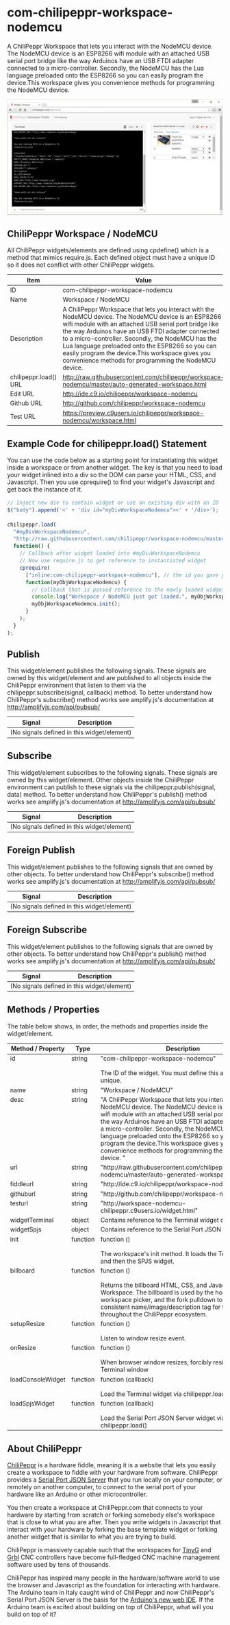 # com-chilipeppr-workspace-nodemcu
A ChiliPeppr Workspace that lets you interact with the NodeMCU device. The NodeMCU device is an ESP8266 wifi module with an attached USB serial port bridge like the way Arduinos have an USB FTDI adapter connected to a micro-controller. Secondly, the NodeMCU has the Lua language preloaded onto the ESP8266 so you can easily program the device.This workspace gives you convenience methods for programming the NodeMCU device. 

![alt text](screenshot.png "Screenshot")

## ChiliPeppr Workspace / NodeMCU

All ChiliPeppr widgets/elements are defined using cpdefine() which is a method
that mimics require.js. Each defined object must have a unique ID so it does
not conflict with other ChiliPeppr widgets.

| Item                  | Value           |
| -------------         | ------------- | 
| ID                    | com-chilipeppr-workspace-nodemcu |
| Name                  | Workspace / NodeMCU |
| Description           | A ChiliPeppr Workspace that lets you interact with the NodeMCU device. The NodeMCU device is an ESP8266 wifi module with an attached USB serial port bridge like the way Arduinos have an USB FTDI adapter connected to a micro-controller. Secondly, the NodeMCU has the Lua language preloaded onto the ESP8266 so you can easily program the device.This workspace gives you convenience methods for programming the NodeMCU device.  |
| chilipeppr.load() URL | http://raw.githubusercontent.com/chilipeppr/workspace-nodemcu/master/auto-generated-workspace.html |
| Edit URL              | http://ide.c9.io/chilipeppr/workspace-nodemcu |
| Github URL            | http://github.com/chilipeppr/workspace-nodemcu |
| Test URL              | https://preview.c9users.io/chilipeppr/workspace-nodemcu/workspace.html |

## Example Code for chilipeppr.load() Statement

You can use the code below as a starting point for instantiating this widget 
inside a workspace or from another widget. The key is that you need to load 
your widget inlined into a div so the DOM can parse your HTML, CSS, and 
Javascript. Then you use cprequire() to find your widget's Javascript and get 
back the instance of it.

```javascript
// Inject new div to contain widget or use an existing div with an ID
$("body").append('<' + 'div id="myDivWorkspaceNodemcu"><' + '/div>');

chilipeppr.load(
  "#myDivWorkspaceNodemcu",
  "http://raw.githubusercontent.com/chilipeppr/workspace-nodemcu/master/auto-generated-workspace.html",
  function() {
    // Callback after widget loaded into #myDivWorkspaceNodemcu
    // Now use require.js to get reference to instantiated widget
    cprequire(
      ["inline:com-chilipeppr-workspace-nodemcu"], // the id you gave your widget
      function(myObjWorkspaceNodemcu) {
        // Callback that is passed reference to the newly loaded widget
        console.log("Workspace / NodeMCU just got loaded.", myObjWorkspaceNodemcu);
        myObjWorkspaceNodemcu.init();
      }
    );
  }
);

```

## Publish

This widget/element publishes the following signals. These signals are owned by this widget/element and are published to all objects inside the ChiliPeppr environment that listen to them via the 
chilipeppr.subscribe(signal, callback) method. 
To better understand how ChiliPeppr's subscribe() method works see amplify.js's documentation at http://amplifyjs.com/api/pubsub/

  <table id="com-chilipeppr-elem-pubsubviewer-pub" class="table table-bordered table-striped">
      <thead>
          <tr>
              <th style="">Signal</th>
              <th style="">Description</th>
          </tr>
      </thead>
      <tbody>
      <tr><td colspan="2">(No signals defined in this widget/element)</td></tr>    
      </tbody>
  </table>

## Subscribe

This widget/element subscribes to the following signals. These signals are owned by this widget/element. Other objects inside the ChiliPeppr environment can publish to these signals via the chilipeppr.publish(signal, data) method. 
To better understand how ChiliPeppr's publish() method works see amplify.js's documentation at http://amplifyjs.com/api/pubsub/

  <table id="com-chilipeppr-elem-pubsubviewer-sub" class="table table-bordered table-striped">
      <thead>
          <tr>
              <th style="">Signal</th>
              <th style="">Description</th>
          </tr>
      </thead>
      <tbody>
      <tr><td colspan="2">(No signals defined in this widget/element)</td></tr>    
      </tbody>
  </table>

## Foreign Publish

This widget/element publishes to the following signals that are owned by other objects. 
To better understand how ChiliPeppr's subscribe() method works see amplify.js's documentation at http://amplifyjs.com/api/pubsub/

  <table id="com-chilipeppr-elem-pubsubviewer-foreignpub" class="table table-bordered table-striped">
      <thead>
          <tr>
              <th style="">Signal</th>
              <th style="">Description</th>
          </tr>
      </thead>
      <tbody>
      <tr><td colspan="2">(No signals defined in this widget/element)</td></tr>    
      </tbody>
  </table>

## Foreign Subscribe

This widget/element publishes to the following signals that are owned by other objects.
To better understand how ChiliPeppr's publish() method works see amplify.js's documentation at http://amplifyjs.com/api/pubsub/

  <table id="com-chilipeppr-elem-pubsubviewer-foreignsub" class="table table-bordered table-striped">
      <thead>
          <tr>
              <th style="">Signal</th>
              <th style="">Description</th>
          </tr>
      </thead>
      <tbody>
      <tr><td colspan="2">(No signals defined in this widget/element)</td></tr>    
      </tbody>
  </table>

## Methods / Properties

The table below shows, in order, the methods and properties inside the widget/element.

  <table id="com-chilipeppr-elem-methodsprops" class="table table-bordered table-striped">
      <thead>
          <tr>
              <th style="">Method / Property</th>
              <th>Type</th>
              <th style="">Description</th>
          </tr>
      </thead>
      <tbody>
      <tr valign="top"><td>id</td><td>string</td><td>"com-chilipeppr-workspace-nodemcu"<br><br>The ID of the widget. You must define this and make it unique.</td></tr><tr valign="top"><td>name</td><td>string</td><td>"Workspace / NodeMCU"</td></tr><tr valign="top"><td>desc</td><td>string</td><td>"A ChiliPeppr Workspace that lets you interact with the NodeMCU device. The NodeMCU device is an ESP8266 wifi module with an attached USB serial port bridge like the way Arduinos have an USB FTDI adapter connected to a micro-controller. Secondly, the NodeMCU has the Lua language preloaded onto the ESP8266 so you can easily program the device.This workspace gives you convenience methods for programming the NodeMCU device. "</td></tr><tr valign="top"><td>url</td><td>string</td><td>"http://raw.githubusercontent.com/chilipeppr/workspace-nodemcu/master/auto-generated-workspace.html"</td></tr><tr valign="top"><td>fiddleurl</td><td>string</td><td>"http://ide.c9.io/chilipeppr/workspace-nodemcu"</td></tr><tr valign="top"><td>githuburl</td><td>string</td><td>"http://github.com/chilipeppr/workspace-nodemcu"</td></tr><tr valign="top"><td>testurl</td><td>string</td><td>"http://workspace-nodemcu-chilipeppr.c9users.io/widget.html"</td></tr><tr valign="top"><td>widgetTerminal</td><td>object</td><td>Contains reference to the Terminal widget object.</td></tr><tr valign="top"><td>widgetSpjs</td><td>object</td><td>Contains reference to the Serial Port JSON Server object.</td></tr><tr valign="top"><td>init</td><td>function</td><td>function () <br><br>The workspace's init method. It loads the Terminal widget and then the SPJS widget.</td></tr><tr valign="top"><td>billboard</td><td>function</td><td>function () <br><br>Returns the billboard HTML, CSS, and Javascript for this Workspace. The billboard
is used by the home page, the workspace picker, and the fork pulldown to show a
consistent name/image/description tag for the workspace throughout the ChiliPeppr ecosystem.</td></tr><tr valign="top"><td>setupResize</td><td>function</td><td>function () <br><br>Listen to window resize event.</td></tr><tr valign="top"><td>onResize</td><td>function</td><td>function () <br><br>When browser window resizes, forcibly resize the Terminal window</td></tr><tr valign="top"><td>loadConsoleWidget</td><td>function</td><td>function (callback) <br><br>Load the Terminal widget via chilipeppr.load()</td></tr><tr valign="top"><td>loadSpjsWidget</td><td>function</td><td>function (callback) <br><br>Load the Serial Port JSON Server widget via chilipeppr.load()</td></tr>
      </tbody>
  </table>


## About ChiliPeppr

[ChiliPeppr](http://chilipeppr.com) is a hardware fiddle, meaning it is a 
website that lets you easily
create a workspace to fiddle with your hardware from software. ChiliPeppr provides
a [Serial Port JSON Server](https://github.com/johnlauer/serial-port-json-server) 
that you run locally on your computer, or remotely on another computer, to connect to 
the serial port of your hardware like an Arduino or other microcontroller.

You then create a workspace at ChiliPeppr.com that connects to your hardware 
by starting from scratch or forking somebody else's
workspace that is close to what you are after. Then you write widgets in
Javascript that interact with your hardware by forking the base template 
widget or forking another widget that
is similar to what you are trying to build.

ChiliPeppr is massively capable such that the workspaces for 
[TinyG](http://chilipeppr.com/tinyg) and [Grbl](http://chilipeppr.com/grbl) CNC 
controllers have become full-fledged CNC machine management software used by
tens of thousands.

ChiliPeppr has inspired many people in the hardware/software world to use the
browser and Javascript as the foundation for interacting with hardware. The
Arduino team in Italy caught wind of ChiliPeppr and now
ChiliPeppr's Serial Port JSON Server is the basis for the 
[Arduino's new web IDE](https://create.arduino.cc/). If the Arduino team is excited about building on top
of ChiliPeppr, what
will you build on top of it?

